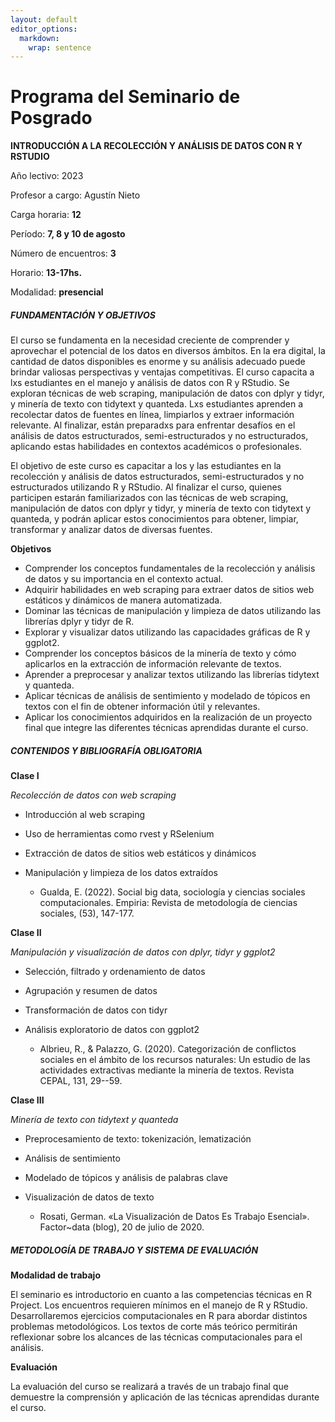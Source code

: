 ```yaml
---
layout: default
editor_options: 
  markdown: 
    wrap: sentence
---
```


# Programa del Seminario de Posgrado

**INTRODUCCIÓN A LA RECOLECCIÓN Y ANÁLISIS DE DATOS CON R Y RSTUDIO**

Año lectivo: 2023

Profesor a cargo: Agustín Nieto

Carga horaria: **12**

Período: **7, 8 y 10 de agosto**

Número de encuentros: **3**

Horario: **13-17hs.**

Modalidad: **presencial**

##### FUNDAMENTACIÓN Y OBJETIVOS

El curso se fundamenta en la necesidad creciente de comprender y aprovechar el potencial de los datos en diversos ámbitos. En la era digital, la cantidad de datos disponibles es enorme y su análisis adecuado puede brindar valiosas perspectivas y ventajas competitivas. El curso capacita a lxs estudiantes en el manejo y análisis de datos con R y RStudio. Se exploran técnicas de web scraping, manipulación de datos con dplyr y tidyr, y minería de texto con tidytext y quanteda. Lxs estudiantes aprenden a recolectar datos de fuentes en línea, limpiarlos y extraer información relevante. Al finalizar, están preparadxs para enfrentar desafíos en el análisis de datos estructurados, semi-estructurados y no estructurados, aplicando estas habilidades en contextos académicos o profesionales.

El objetivo de este curso es capacitar a los y las estudiantes en la recolección y análisis de datos estructurados, semi-estructurados y no estructurados utilizando R y RStudio. Al finalizar el curso, quienes participen estarán familiarizados con las técnicas de web scraping, manipulación de datos con dplyr y tidyr, y minería de texto con tidytext y quanteda, y podrán aplicar estos conocimientos para obtener, limpiar, transformar y analizar datos de diversas fuentes.

**Objetivos**

-	Comprender los conceptos fundamentales de la recolección y análisis de datos y su importancia en el contexto actual.
-	Adquirir habilidades en web scraping para extraer datos de sitios web estáticos y dinámicos de manera automatizada.
-	Dominar las técnicas de manipulación y limpieza de datos utilizando las librerías dplyr y tidyr de R.
-	Explorar y visualizar datos utilizando las capacidades gráficas de R y ggplot2.
-	Comprender los conceptos básicos de la minería de texto y cómo aplicarlos en la extracción de información relevante de textos.
-	Aprender a preprocesar y analizar textos utilizando las librerías tidytext y quanteda.
-	Aplicar técnicas de análisis de sentimiento y modelado de tópicos en textos con el fin de obtener información útil y relevantes.
-	Aplicar los conocimientos adquiridos en la realización de un proyecto final que integre las diferentes técnicas aprendidas durante el curso.


##### CONTENIDOS Y BIBLIOGRAFÍA OBLIGATORIA

**Clase I**

*Recolección de datos con web scraping*

-	Introducción al web scraping
-	Uso de herramientas como rvest y RSelenium
-	Extracción de datos de sitios web estáticos y dinámicos
-	Manipulación y limpieza de los datos extraídos

    +   Gualda, E.
        (2022).
        Social big data, sociología y ciencias sociales computacionales.
        Empiria: Revista de metodología de ciencias sociales, (53), 147-177.

**Clase II**

*Manipulación y visualización de datos con dplyr, tidyr y ggplot2*

-	Selección, filtrado y ordenamiento de datos
-	Agrupación y resumen de datos
-	Transformación de datos con tidyr
-	Análisis exploratorio de datos con ggplot2

    +   Albrieu, R., & Palazzo, G.
        (2020).
        Categorización de conflictos sociales en el ámbito de los recursos naturales: Un estudio de las actividades extractivas mediante la minería de textos.
        Revista CEPAL, 131, 29--59.

**Clase III**

*Minería de texto con tidytext y quanteda*

-	Preprocesamiento de texto: tokenización, lematización
-	Análisis de sentimiento
-	Modelado de tópicos y análisis de palabras clave
-	Visualización de datos de texto

    +   Rosati, German.
        «La Visualización de Datos Es Trabajo Esencial».
        Factor\~data (blog), 20 de julio de 2020.


##### METODOLOGÍA DE TRABAJO Y SISTEMA DE EVALUACIÓN

**Modalidad de trabajo**

El seminario es introductorio en cuanto a las competencias técnicas en R Project.
Los encuentros requieren mínimos en el manejo de R y RStudio.
Desarrollaremos ejercicios computacionales en R para abordar distintos problemas metodológicos.
Los textos de corte más teórico permitirán reflexionar sobre los alcances de las técnicas computacionales para el análisis.

**Evaluación**

La evaluación del curso se realizará a través de un trabajo final que demuestre la comprensión y aplicación de las técnicas aprendidas durante el curso.
